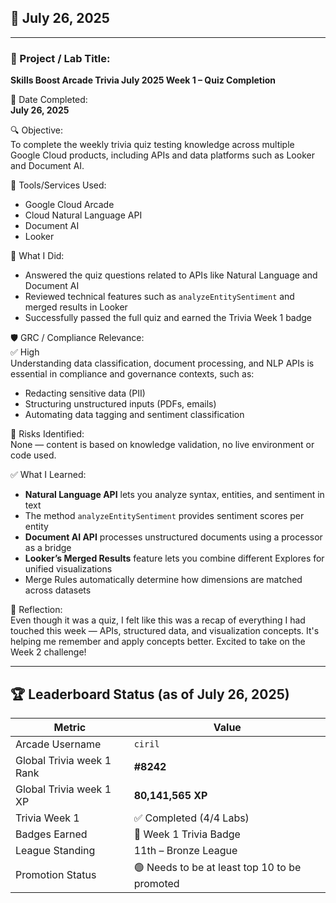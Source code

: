 ## 📅 July 26, 2025

---

### 🧩 Project / Lab Title:
**Skills Boost Arcade Trivia July 2025 Week 1 – Quiz Completion**

📆 Date Completed:  
**July 26, 2025**

🔍 Objective:  
To complete the weekly trivia quiz testing knowledge across multiple Google Cloud products, including APIs and data platforms such as Looker and Document AI.

🔧 Tools/Services Used:
- Google Cloud Arcade
- Cloud Natural Language API
- Document AI
- Looker

🧠 What I Did:
- Answered the quiz questions related to APIs like Natural Language and Document AI
- Reviewed technical features such as `analyzeEntitySentiment` and merged results in Looker
- Successfully passed the full quiz and earned the Trivia Week 1 badge

🛡️ GRC / Compliance Relevance:  
✅ High  
Understanding data classification, document processing, and NLP APIs is essential in compliance and governance contexts, such as:
- Redacting sensitive data (PII)
- Structuring unstructured inputs (PDFs, emails)
- Automating data tagging and sentiment classification

🚩 Risks Identified:  
None — content is based on knowledge validation, no live environment or code used.

✅ What I Learned:
- **Natural Language API** lets you analyze syntax, entities, and sentiment in text  
- The method `analyzeEntitySentiment` provides sentiment scores per entity  
- **Document AI API** processes unstructured documents using a processor as a bridge  
- **Looker’s Merged Results** feature lets you combine different Explores for unified visualizations  
- Merge Rules automatically determine how dimensions are matched across datasets

💭 Reflection:  
Even though it was a quiz, I felt like this was a recap of everything I had touched this week — APIs, structured data, and visualization concepts. It's helping me remember and apply concepts better. Excited to take on the Week 2 challenge!

---

## 🏆 Leaderboard Status (as of July 26, 2025)

| Metric              | Value                    |
|---------------------|--------------------------|
| Arcade Username     | `ciril`                  |
| Global Trivia week 1 Rank         | **#8242**                 |
| Global Trivia week 1 XP           | **80,141,565 XP**        |
| Trivia Week 1       | ✅ Completed (4/4 Labs)  |
| Badges Earned       | 🏅 Week 1 Trivia Badge   |
| League Standing     | 11th – Bronze League     |
| Promotion Status    | 🟢 Needs to be at least top 10 to be promoted     |
